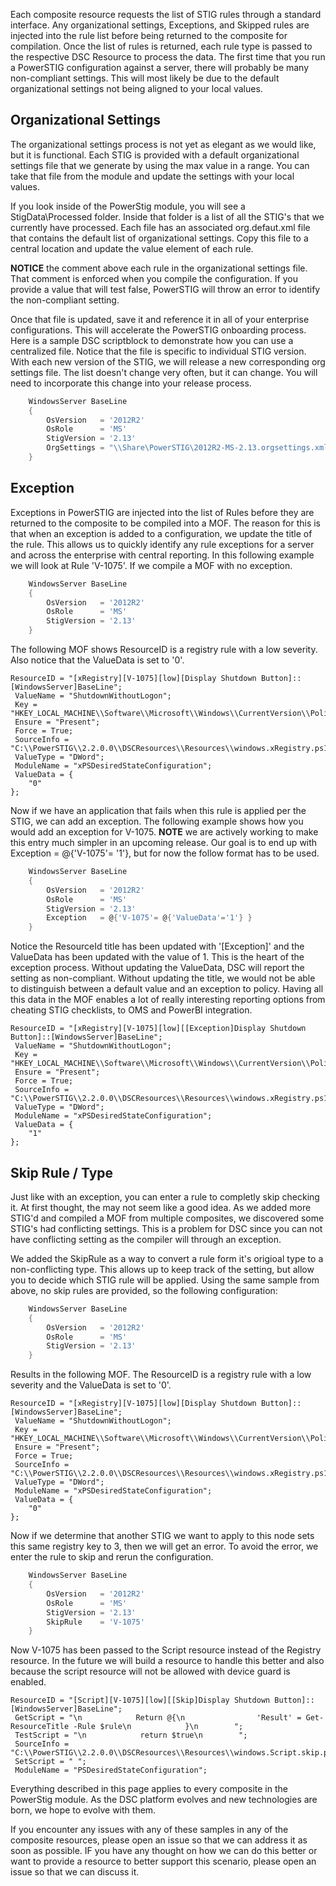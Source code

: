 
Each composite resource requests the list of STIG rules through a standard interface.
Any organizational settings, Exceptions, and Skipped rules are injected into the rule list before being returned to the composite for compilation.
Once the list of rules is returned, each rule type is passed to the respective DSC Resource to process the data.
The first time that you run a PowerSTIG configuration against a server, there will probably be many non-compliant settings.
This will most likely be due to the default organizational settings not being aligned to your local values.

## Organizational Settings

The organizational settings process is not yet as elegant as we would like, but it is functional.
Each STIG is provided with a default organizational settings file that we generate by using the max value in a range.
You can take that file from the module and update the settings with your local values.

If you look inside of the PowerStig module, you will see a StigData\Processed folder.
Inside that folder is a list of all the STIG's that we currently have processed.
Each file has an associated org.defaut.xml file that contains the default list of organizational settings.
Copy this file to a central location and update the value element of each rule.

**NOTICE** the comment above each rule in the organizational settings file.
That comment is enforced when you compile the configuration.
If you provide a value that will test false, PowerSTIG will throw an error to identify the non-compliant setting.

Once that file is updated, save it and reference it in all of your enterprise configurations.
This will accelerate the PowerSTIG onboarding process.
Here is a sample DSC scriptblock to demonstrate how you can use a centralized file.
Notice that the file is specific to individual STIG version.
With each new version of the STIG, we will release a new corresponding org settings file.
The list doesn't change very often, but it can change.
You will need to incorporate this change into your release process.

```powershell
    WindowsServer BaseLine
    {
        OsVersion   = '2012R2'
        OsRole      = 'MS'
        StigVersion = '2.13'
        OrgSettings = "\\Share\PowerSTIG\2012R2-MS-2.13.orgsettings.xml"
    }
```

## Exception

Exceptions in PowerSTIG are injected into the list of Rules before they are returned to the composite to be compiled into a MOF.
The reason for this is that when an exception is added to a configuration, we update the title of the rule.
This allows us to quickly identify any rule exceptions for a server and across the enterprise with central reporting.
In this following example we will look at Rule 'V-1075'.
If we compile a MOF with no exception.

```powershell
    WindowsServer BaseLine
    {
        OsVersion   = '2012R2'
        OsRole      = 'MS'
        StigVersion = '2.13'
    }
```

The following MOF shows ResourceID is a registry rule with a low severity.
Also notice that the ValueData is set to '0'.

```exe
ResourceID = "[xRegistry][V-1075][low][Display Shutdown Button]::[WindowsServer]BaseLine";
 ValueName = "ShutdownWithoutLogon";
 Key = "HKEY_LOCAL_MACHINE\\Software\\Microsoft\\Windows\\CurrentVersion\\Policies\\System";
 Ensure = "Present";
 Force = True;
 SourceInfo = "C:\\PowerSTIG\\2.2.0.0\\DSCResources\\Resources\\windows.xRegistry.ps1::12::9::xRegistry";
 ValueType = "DWord";
 ModuleName = "xPSDesiredStateConfiguration";
 ValueData = {
    "0"
};
 ```

Now if we have an application that fails when this rule is applied per the STIG, we can add an exception.
The following example shows how you would add an exception for V-1075.
**NOTE** we are actively working to make this entry much simpler in an upcoming release.
Our goal is to end up with Exception = @{'V-1075'= '1'}, but for now the follow format has to be used.

```powershell
    WindowsServer BaseLine
    {
        OsVersion   = '2012R2'
        OsRole      = 'MS'
        StigVersion = '2.13'
        Exception   = @{'V-1075'= @{'ValueData'='1'} }
    }
```

Notice the ResourceId title has been updated with '[Exception]' and the ValueData has been updated with the value of 1.
This is the heart of the exception process.
Without updating the ValueData, DSC will report the setting as non-compliant.
Without updating the title, we would not be able to distinguish between a default value and an exception to policy.
Having all this data in the MOF enables a lot of really interesting reporting options from cheating STIG checklists, to OMS and PowerBI integration.

```exe
ResourceID = "[xRegistry][V-1075][low][[Exception]Display Shutdown Button]::[WindowsServer]BaseLine";
 ValueName = "ShutdownWithoutLogon";
 Key = "HKEY_LOCAL_MACHINE\\Software\\Microsoft\\Windows\\CurrentVersion\\Policies\\System";
 Ensure = "Present";
 Force = True;
 SourceInfo = "C:\\PowerSTIG\\2.2.0.0\\DSCResources\\Resources\\windows.xRegistry.ps1::12::9::xRegistry";
 ValueType = "DWord";
 ModuleName = "xPSDesiredStateConfiguration";
 ValueData = {
    "1"
};
```

## Skip Rule / Type

Just like with an exception, you can enter a rule to completly skip checking it.
At first thought, the may not seem like a good idea.
As we added more STIG'd and compiled a MOF from multiple composites, we discovered some STIG's had conflicting settings.
This is a problem for DSC since you can not have conflicting setting as the compiler will through an exception.

We added the SkipRule as a way to convert a rule form it's origioal type to a non-conflicting type.
This allows up to keep track of the setting, but allow you to decide which STIG rule will be applied.
Using the same sample from above, no skip rules are provided, so the following configuration:

```powershell
    WindowsServer BaseLine
    {
        OsVersion   = '2012R2'
        OsRole      = 'MS'
        StigVersion = '2.13'
    }
```

Results in the following MOF.
The ResourceID is a registry rule with a low severity and the ValueData is set to '0'.

```exe
ResourceID = "[xRegistry][V-1075][low][Display Shutdown Button]::[WindowsServer]BaseLine";
 ValueName = "ShutdownWithoutLogon";
 Key = "HKEY_LOCAL_MACHINE\\Software\\Microsoft\\Windows\\CurrentVersion\\Policies\\System";
 Ensure = "Present";
 Force = True;
 SourceInfo = "C:\\PowerSTIG\\2.2.0.0\\DSCResources\\Resources\\windows.xRegistry.ps1::12::9::xRegistry";
 ValueType = "DWord";
 ModuleName = "xPSDesiredStateConfiguration";
 ValueData = {
    "0"
};
 ```

Now if we determine that another STIG we want to apply to this node sets this same registry key to 3, then we will get an error.
To avoid the error, we enter the rule to skip and rerun the configuration.

```powershell
    WindowsServer BaseLine
    {
        OsVersion   = '2012R2'
        OsRole      = 'MS'
        StigVersion = '2.13'
        SkipRule    = 'V-1075'
    }
```

Now V-1075 has been passed to the Script resource instead of the Registry resource.
In the future we will build a resource to handle this better and also because the script resource will not be allowed with device guard is enabled.

```exe
ResourceID = "[Script][V-1075][low][[Skip]Display Shutdown Button]::[WindowsServer]BaseLine";
 GetScript = "\n            Return @{\n                'Result' = Get-ResourceTitle -Rule $rule\n            }\n        ";
 TestScript = "\n            return $true\n        ";
 SourceInfo = "C:\\PowerSTIG\\2.2.0.0\\DSCResources\\Resources\\windows.Script.skip.ps1::8::5::Script";
 SetScript = " ";
 ModuleName = "PSDesiredStateConfiguration";
```

Everything described in this page applies to every composite in the PowerStig module.
As the DSC platform evolves and new technologies are born, we hope to evolve with them.

If you encounter any issues with any of these samples in any of the composite resources, please open an issue so that we can address it as soon as possible. IF you have any thought on how we can do this better or want to provide a resource to better support this scenario, please open an issue so that we can discuss it.
